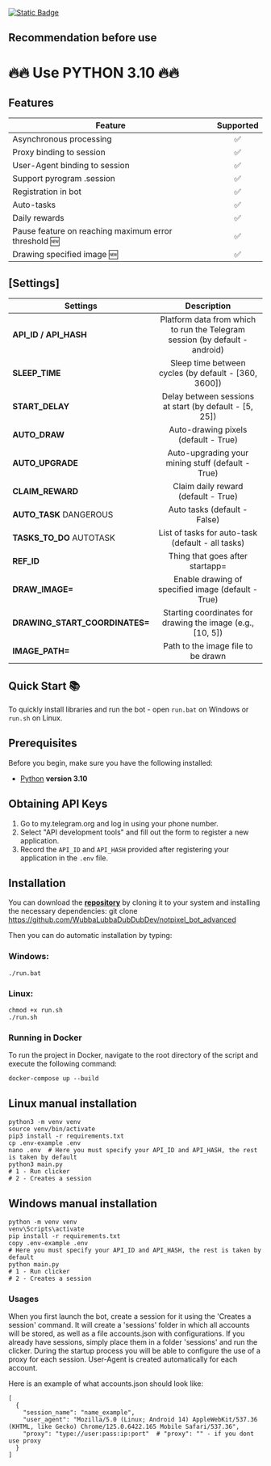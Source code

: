 [![Static Badge](https://img.shields.io/badge/Telegram-Bot%20Link-Link?style=for-the-badge&logo=Telegram&logoColor=white&logoSize=auto&color=blue)](https://t.me/notpixel/app?startapp=f411905106)

## Recommendation before use

# 🔥🔥 Use PYTHON 3.10 🔥🔥

## Features  
| Feature                                              | Supported |
|------------------------------------------------------|:---------:|
| Asynchronous processing                              |     ✅     |
| Proxy binding to session                             |     ✅     |
| User-Agent binding to session                        |     ✅     |
| Support pyrogram .session                            |     ✅     |
| Registration in bot                                  |     ✅     |
| Auto-tasks                                           |     ✅     |
| Daily rewards                                        |     ✅     |
| Pause feature on reaching maximum error threshold 🆕 |     ✅     |
| Drawing specified image 🆕                           |     ✅     |
## [Settings]
| Settings                       |                                 Description                                 |
|--------------------------------|:---------------------------------------------------------------------------:|
| **API_ID / API_HASH**          | Platform data from which to run the Telegram session (by default - android) |
| **SLEEP_TIME**                 |            Sleep time between cycles (by default - [360, 3600])             |
| **START_DELAY**                |           Delay between sessions at start (by default - [5, 25])            |
| **AUTO_DRAW**                  |                    Auto-drawing pixels (default - True)                     |
| **AUTO_UPGRADE**               |              Auto-upgrading your mining stuff (default - True)              |
| **CLAIM_REWARD**               |                     Claim daily reward (default - True)                     |
| **AUTO_TASK** DANGEROUS        |                        Auto tasks (default - False)                         |
| **TASKS_TO_DO** AUTOTASK       |              List of tasks for auto-task (default - all tasks)              |
| **REF_ID**                     |                       Thing that goes after startapp=                       |
| **DRAW_IMAGE=**                |             Enable drawing of specified image (default - True)              |
| **DRAWING_START_COORDINATES=** |         Starting coordinates for drawing the image (e.g., [10, 5])          |
| **IMAGE_PATH=**                |                     Path to the image file to be drawn                      |

## Quick Start 📚

To quickly install libraries and run the bot - open `run.bat` on Windows or `run.sh` on Linux.

## Prerequisites
Before you begin, make sure you have the following installed:
- [Python](https://www.python.org/downloads/) **version 3.10**

## Obtaining API Keys
1. Go to my.telegram.org and log in using your phone number.
2. Select "API development tools" and fill out the form to register a new application.
3. Record the `API_ID` and `API_HASH` provided after registering your application in the `.env` file.

## Installation
You can download the [**repository**](https://github.com/WubbaLubbaDubDubDev/notpixel_bot_advanced) by cloning it to your system and installing the necessary dependencies:
git clone https://github.com/WubbaLubbaDubDubDev/notpixel_bot_advanced


Then you can do automatic installation by typing:

### Windows:
```shell
./run.bat
```

### Linux:
```shell
chmod +x run.sh
./run.sh
```

### Running in Docker

To run the project in Docker, navigate to the root directory of the script and execute the following command:
```shell
docker-compose up --build
```

## Linux manual installation
```shell
python3 -m venv venv
source venv/bin/activate
pip3 install -r requirements.txt
cp .env-example .env
nano .env  # Here you must specify your API_ID and API_HASH, the rest is taken by default
python3 main.py
# 1 - Run clicker
# 2 - Creates a session
```

## Windows manual installation
```shell
python -m venv venv
venv\Scripts\activate
pip install -r requirements.txt
copy .env-example .env
# Here you must specify your API_ID and API_HASH, the rest is taken by default
python main.py
# 1 - Run clicker
# 2 - Creates a session
```

### Usages
When you first launch the bot, create a session for it using the 'Creates a session' command. It will create a 'sessions' folder in which all accounts will be stored, as well as a file accounts.json with configurations.
If you already have sessions, simply place them in a folder 'sessions' and run the clicker. During the startup process you will be able to configure the use of a proxy for each session.
User-Agent is created automatically for each account.

Here is an example of what accounts.json should look like:
```shell
[
  {
    "session_name": "name_example",
    "user_agent": "Mozilla/5.0 (Linux; Android 14) AppleWebKit/537.36 (KHTML, like Gecko) Chrome/125.0.6422.165 Mobile Safari/537.36",
    "proxy": "type://user:pass:ip:port"  # "proxy": "" - if you dont use proxy
  }
]
```
